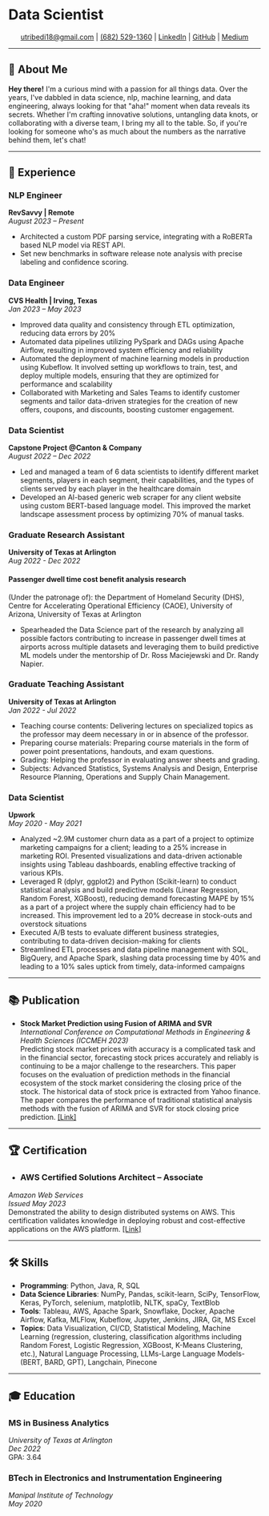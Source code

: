 # Data Scientist

<div align="center">
    <a href="mailto:utribedi18@gmail.com"> utribedi18@gmail.com</a> |
    <a href="tel:+16825291360"> (682) 529-1360</a> |
    <a href="https://www.linkedin.com/in/uttarantribedi" target="_blank"> LinkedIn</a> |
    <a href="https://github.com/utribedi" target="_blank"> GitHub</a> |
    <a href="https://medium.com/@tribedi_uttaran" target="_blank"> Medium</a>
</div>

---

## 📌 About Me

**Hey there!** I'm a curious mind with a passion for all things data. Over the years, I've dabbled in data science, nlp, machine learning, and data engineering, always looking for that "aha!" moment when data reveals its secrets. Whether I'm crafting innovative solutions, untangling data knots, or collaborating with a diverse team, I bring my all to the table. So, if you're looking for someone who's as much about the numbers as the narrative behind them, let's chat!

---

## 💼 Experience

### **NLP Engineer**  
**RevSavvy | Remote**  
*August 2023 – Present*
-  Architected a custom PDF parsing service, integrating with a RoBERTa based NLP model via REST API.
-  Set new benchmarks in software release note analysis with precise labeling and confidence scoring.


### **Data Engineer**  
**CVS Health | Irving, Texas**  
*Jan 2023 – May 2023*
-  Improved data quality and consistency through ETL optimization, reducing data errors by 20%
-  Automated data pipelines utilizing PySpark and DAGs using Apache Airflow, resulting in improved system efficiency 
and reliability
-  Automated the deployment of machine learning models in production using Kubeflow. It involved setting up 
workflows to train, test, and deploy multiple models, ensuring that they are optimized for performance and scalability
-  Collaborated with Marketing and Sales Teams to identify customer segments and tailor data-driven strategies for the creation of new offers, coupons, and discounts, boosting customer engagement.


### **Data Scientist**  
**Capstone Project @Canton & Company**  
*August 2022 – Dec 2022*
-  Led and managed a team of 6 data scientists to identify different market segments, players in each segment, their capabilities, and the types of clients served by each player in the healthcare domain
-  Developed an AI-based generic web scraper for any client website using custom BERT-based language model. This 
improved the market landscape assessment process by optimizing 70% of manual tasks.


### **Graduate Research Assistant**  
**University of Texas at Arlington**  
*Aug 2022 - Dec 2022*

#### Passenger dwell time cost benefit analysis research
(Under the patronage of): the Department of Homeland Security (DHS), Centre for Accelerating Operational Efficiency (CAOE), University of Arizona, University of Texas at Arlington
-  Spearheaded the Data Science part of the research by analyzing all possible factors contributing to increase in passenger dwell times at airports across multiple datasets and leveraging them to build predictive ML models under the mentorship of Dr. Ross Maciejewski and Dr. Randy Napier.


### **Graduate Teaching Assistant**  
**University of Texas at Arlington**  
*Jan 2022 - Jul 2022*
-  Teaching course contents: Delivering lectures on specialized topics as the professor may deem necessary in or in absence of the professor.
-  Preparing course materials: Preparing course materials in the form of power point presentations, handouts, and exam questions.
-  Grading: Helping the professor in evaluating answer sheets and grading.
-  Subjects: Advanced Statistics, Systems Analysis and Design, Enterprise Resource Planning, Operations and Supply Chain Management.


### **Data Scientist**  
**Upwork**  
*May 2020 - May 2021*
- Analyzed ~2.9M customer churn data as a part of a project to optimize marketing campaigns for a client; leading to a 25% increase in marketing ROI. Presented visualizations and data-driven actionable insights using Tableau dashboards, enabling effective tracking of various KPIs.
- Leveraged R (dplyr, ggplot2) and Python (Scikit-learn) to conduct statistical analysis and build predictive models (Linear Regression, Random Forest, XGBoost), reducing demand forecasting MAPE by 15% as a part of a project where the supply chain efficiency had to be increased. This improvement led to a 20% decrease in stock-outs and overstock situations
- Executed A/B tests to evaluate different business strategies, contributing to data-driven decision-making for clients
- Streamlined ETL processes and data pipeline management with SQL, BigQuery, and Apache Spark, slashing data 
processing time by 40% and leading to a 10% sales uptick from timely, data-informed campaigns

---


## 📚 Publication

- **Stock Market Prediction using Fusion of ARIMA and SVR**  
   *International Conference on Computational Methods in Engineering & Health Sciences (ICCMEH 2023)*  
   Predicting stock market prices with accuracy is a complicated task and in the financial sector, forecasting stock prices accurately and reliably is continuing to be a major challenge to the researchers. This paper focuses on the evaluation of prediction methods in the financial ecosystem of the stock market considering the closing price of the stock. The historical data of stock price is extracted from Yahoo finance. The paper compares the performance of traditional statistical analysis methods with the fusion of ARIMA and SVR for stock closing price prediction.
[[Link]](https://drive.google.com/file/d/1GqDnqC2VN8QwWRGQUNghKDbE7yVVl2Fy/view?usp=sharing)

---


## 🏆 Certification

- ### **AWS Certified Solutions Architect – Associate**  
*Amazon Web Services*  
*Issued May 2023*  
Demonstrated the ability to design distributed systems on AWS. This certification validates knowledge in deploying robust and cost-effective applications on the AWS platform.
[[Link]](https://www.credly.com/badges/65aef67b-992a-4c0e-bec8-74202946b6e3)

---


## 🛠 Skills

- **Programming**: Python, Java, R, SQL
- **Data Science Libraries**: NumPy, Pandas, scikit-learn, SciPy, TensorFlow, Keras, PyTorch, selenium, matplotlib, NLTK, spaCy, TextBlob
- **Tools**: Tableau, AWS, Apache Spark, Snowflake, Docker, Apache Airflow, Kafka, MLFlow, Kubeflow, Jupyter, Jenkins, JIRA, Git, MS Excel
- **Topics**: Data Visualization, CI/CD, Statistical Modeling, Machine Learning (regression, clustering, classification algorithms including Random Forest, Logistic Regression, XGBoost, K-Means Clustering, etc.), Natural Language Processing, LLMs-Large Language Models- (BERT, BARD, GPT), Langchain, Pinecone

---


## 🎓 Education

### **MS in Business Analytics**  
*University of Texas at Arlington*  
*Dec 2022*  
GPA: 3.64

### **BTech in Electronics and Instrumentation Engineering**  
*Manipal Institute of Technology*  
*May 2020*
